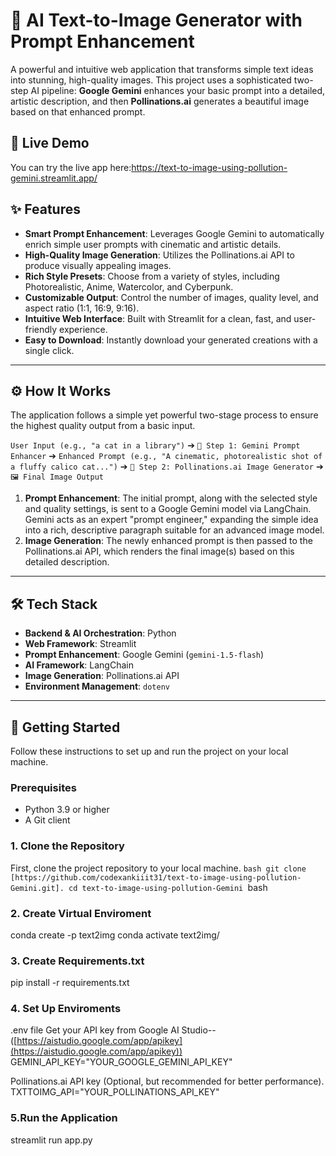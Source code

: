 # 🎨 AI Text-to-Image Generator with Prompt Enhancement

A powerful and intuitive web application that transforms simple text ideas into stunning, high-quality images. This project uses a sophisticated two-step AI pipeline: **Google Gemini** enhances your basic prompt into a detailed, artistic description, and then **Pollinations.ai** generates a beautiful image based on that enhanced prompt.

## 🚀 Live Demo
You can try the live app here:https://text-to-image-using-pollution-gemini.streamlit.app/
## ✨ Features

* **Smart Prompt Enhancement**: Leverages Google Gemini to automatically enrich simple user prompts with cinematic and artistic details.
* **High-Quality Image Generation**: Utilizes the Pollinations.ai API to produce visually appealing images.
* **Rich Style Presets**: Choose from a variety of styles, including Photorealistic, Anime, Watercolor, and Cyberpunk.
* **Customizable Output**: Control the number of images, quality level, and aspect ratio (1:1, 16:9, 9:16).
* **Intuitive Web Interface**: Built with Streamlit for a clean, fast, and user-friendly experience.
* **Easy to Download**: Instantly download your generated creations with a single click.

---

## ⚙️ How It Works

The application follows a simple yet powerful two-stage process to ensure the highest quality output from a basic input.

`User Input (e.g., "a cat in a library")`
➔ `🤖 Step 1: Gemini Prompt Enhancer` ➔ `Enhanced Prompt (e.g., "A cinematic, photorealistic shot of a fluffy calico cat...")`
➔ `🎨 Step 2: Pollinations.ai Image Generator` ➔ `🖼️ Final Image Output`

1.  **Prompt Enhancement**: The initial prompt, along with the selected style and quality settings, is sent to a Google Gemini model via LangChain. Gemini acts as an expert "prompt engineer," expanding the simple idea into a rich, descriptive paragraph suitable for an advanced image model.
2.  **Image Generation**: The newly enhanced prompt is then passed to the Pollinations.ai API, which renders the final image(s) based on this detailed description.

---

## 🛠️ Tech Stack

* **Backend & AI Orchestration**: Python
* **Web Framework**: Streamlit
* **Prompt Enhancement**: Google Gemini (`gemini-1.5-flash`)
* **AI Framework**: LangChain
* **Image Generation**: Pollinations.ai API
* **Environment Management**: `dotenv`

---

## 🚀 Getting Started

Follow these instructions to set up and run the project on your local machine.

### Prerequisites

* Python 3.9 or higher
* A Git client

### 1. Clone the Repository

First, clone the project repository to your local machine.
``bash
git clone [https://github.com/codexankiiit31/text-to-image-using-pollution-Gemini.git].
cd text-to-image-using-pollution-Gemini
``bash

### 2. Create Virtual Enviroment

conda create -p text2img
conda activate text2img/

### 3. Create Requirements.txt
 pip install -r requirements.txt

### 4. Set Up Enviroments
 .env file
 Get your API key from Google AI Studio-- ([https://aistudio.google.com/app/apikey](https://aistudio.google.com/app/apikey))                                        
  GEMINI_API_KEY="YOUR_GOOGLE_GEMINI_API_KEY"

 Pollinations.ai API key (Optional, but recommended for better performance).
 TXTTOIMG_API="YOUR_POLLINATIONS_API_KEY"
### 5.Run the Application
streamlit run app.py
